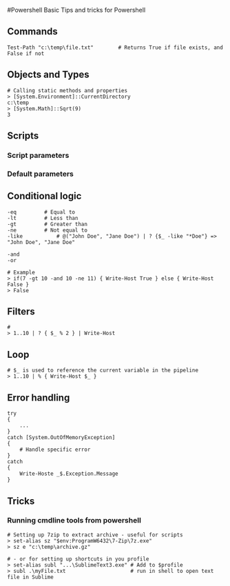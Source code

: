 #Powershell
Basic Tips and tricks for Powershell

## Commands
	Test-Path "c:\temp\file.txt" 		# Returns True if file exists, and False if not

## Objects and Types
	# Calling static methods and properties
	> [System.Environment]::CurrentDirectory
	c:\temp
	> [System.Math]::Sqrt(9)
	3

## Scripts

### Script parameters

### Default parameters

## Conditional logic
	-eq			# Equal to
	-lt			# Less than
	-gt			# Greater than
	-ne			# Not equal to
	-like			# @("John Doe", "Jane Doe") | ? {$_ -like "*Doe"} => "John Doe", "Jane Doe"

	-and		
	-or

	# Example
	> if(7 -gt 10 -and 10 -ne 11) { Write-Host True } else { Write-Host False } 
	> False
## Filters
	#  
	> 1..10 | ? { $_ % 2 } | Write-Host

## Loop 
	# $_ is used to reference the current variable in the pipeline
	> 1..10 | % { Write-Host $_ }

## Error handling
	try
	{
		...
	}
	catch [System.OutOfMemoryException]
	{
    	# Handle specific error
	}
	catch
	{
		Write-Hoste _$.Exception.Message
	}

## Tricks
### Running cmdline tools from powershell
	# Setting up 7zip to extract archive - useful for scripts 
	> set-alias sz "$env:ProgramW6432\7-Zip\7z.exe"
	> sz e "c:\temp\archive.gz"

	# - or for setting up shortcuts in you profile
	> set-alias subl "...\SublimeText3.exe"	# Add to $profile
	> subl .\myFile.txt						# run in shell to open text file in Sublime
